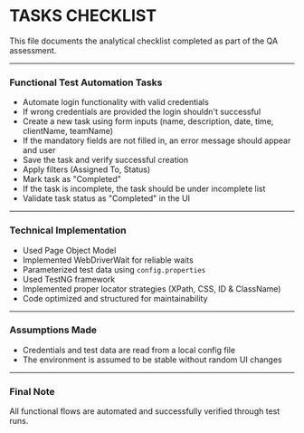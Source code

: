 # TASKS CHECKLIST

This file documents the analytical checklist completed as part of the QA assessment.

---

### Functional Test Automation Tasks

-  Automate login functionality with valid credentials
  - If wrong credentials are provided the login shouldn't successful
-  Create a new task using form inputs (name, description, date, time, clientName, teamName)
  - If the mandatory fields are not filled in, an error message should appear and user 
-  Save the task and verify successful creation
-  Apply filters (Assigned To, Status)
-  Mark task as "Completed"
  - If the task is incomplete, the task should be under incomplete list
-  Validate task status as "Completed" in the UI

---

### Technical Implementation

-  Used Page Object Model
-  Implemented WebDriverWait for reliable waits
-  Parameterized test data using `config.properties`
-  Used TestNG framework
-  Implemented proper locator strategies (XPath, CSS, ID & ClassName)
-  Code optimized and structured for maintainability

---

### Assumptions Made

- Credentials and test data are read from a local config file
- The environment is assumed to be stable without random UI changes
---

### Final Note

All functional flows are automated and successfully verified through test runs.